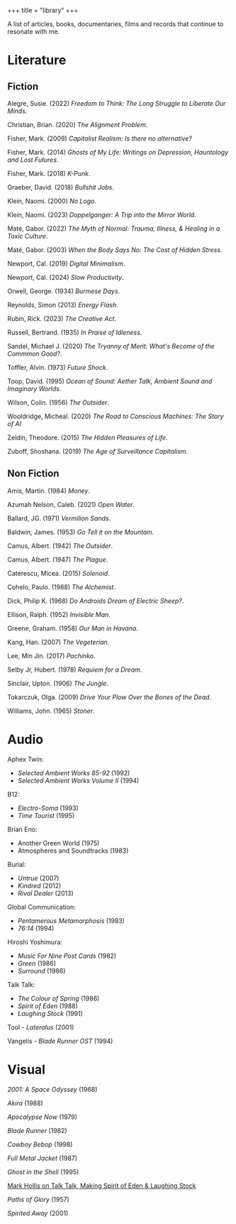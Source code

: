 +++
title = "library"
+++

A list of articles, books, documentaries, films and records that continue to resonate with me. 

# Literature

## Fiction

Alegre, Susie. (2022) *Freedom to Think: The Long Struggle to Liberate Our Minds*.

Christian, Brian. (2020) *The Alignment Problem*. 

Fisher, Mark. (2009) *Capitalist Realism: Is there no alternative?*

Fisher, Mark. (2014) *Ghosts of My Life: Writings on Depression, Hauntology and Lost Futures*. 

Fisher, Mark. (2018) *K-Punk*. 

Graeber, David. (2018) *Bullshit Jobs*.

Klein, Naomi. (2000) *No Logo*. 

Klein, Naomi. (2023) *Doppelganger: A Trip into the Mirror World*. 

Maté, Gabor. (2022) *The Myth of Normal: Trauma, Illness, & Healing in a Toxic Culture*. 

Maté, Gabor. (2003) *When the Body Says No: The Cost of Hidden Stress*. 

Newport, Cal. (2019) *Digital Minimalism*. 

Newport, Cal. (2024) *Slow Productivity*.  

Orwell, George. (1934) *Burmese Days*. 

Reynolds, Simon (2013) *Energy Flash*. 

Rubin, Rick. (2023) *The Creative Act*.

Russell, Bertrand. (1935) *In Praise of Idleness*. 

Sandel, Michael J. (2020) *The Tryanny of Merit: What's Become of the Commmon Good?*.

Toffler, Alvin. (1973) *Future Shock*. 

Toop, David. (1995) *Ocean of Sound: Aether Talk, Ambient Sound and Imaginary Worlds*.

Wilson, Colin. (1956) *The Outsider*. 

Wooldridge, Micheal. (2020) *The Road to Conscious Machines: The Story of AI*

Zeldin, Theodore. (2015) *The Hidden Pleasures of Life*. 

Zuboff, Shoshana. (2019) *The Age of Surveillance Capitalism*. 

## Non Fiction

Amis, Martin. (1984) *Money*.

Azumah Nelson, Caleb. (2021) *Open Water*.

Ballard, JG. (1971) *Vermilion Sands*. 

Baldwin, James. (1953) *Go Tell it on the Mountain*.

Camus, Albert. (1942) *The Outsider*. 

Camus, Albert. (1947) *The Plague*. 

Caterescu, Micea. (2015) *Solenoid*.

Cohelo, Paulo. (1988) *The Alchemist*.

Dick, Philip K. (1968) *Do Androids Dream of Electric Sheep?*.

Ellison, Ralph. (1952) *Invisible Man*.

Greene, Graham. (1958) *Our Man in Havana*. 

Kang, Han. (2007) *The Vegeterian*.

Lee, Min Jin. (2017) *Pachinko*.

Selby Jr, Hubert. (1978) *Requiem for a Dream*. 

Sinclair, Upton. (1906) *The Jungle*.

Tokarczuk, Olga. (2009) *Drive Your Plow Over the Bones of the Dead*. 

Williams, John. (1965) *Stoner*.


# Audio

Aphex Twin:

* *Selected Ambient Works 85-92* (1992)
* *Selected Ambient Works Volume II* (1994)

B12:

* *Electro-Soma* (1993)
* *Time Tourist* (1995) 

Brian Eno:

* Another Green World (1975)
* Atmospheres and Soundtracks (1983)

Burial:
* *Untrue* (2007) 
* *Kindred* (2012) 
* *Rival Dealer* (2013) 

Global Communication:
* *Pentamerous Metamorphosis* (1993) 
* *76:14* (1994) 

Hiroshi Yoshimura:
* *Music For Nine Post Cards* (1982)
* *Green* (1986)
* *Surround* (1986)

Talk Talk:
* *The Colour of Spring* (1986)
* *Spirit of Eden* (1988)
* *Laughing Stock* (1991)

Tool - *Lateralus* (2001) 

Vangelis - *Blade Runner OST* (1994) 


# Visual

*2001: A Space Odyssey* (1968)

*Akira* (1988)

*Apocalypse Now* (1979)

*Blade Runner* (1982)

*Cowboy Bebop* (1998)

*Full Metal Jacket* (1987)

*Ghost in the Shell* (1995)

[Mark Hollis on Talk Talk, Making Spirit of Eden & Laughing Stock](https://www.youtube.com/watch?v=lm5Wlj0OWxs&list=PL5zyVd-1emXETUuSm_KdneANnJ9PhtBvq&index=3)

*Paths of Glory* (1957)

*Spirited Away* (2001) 